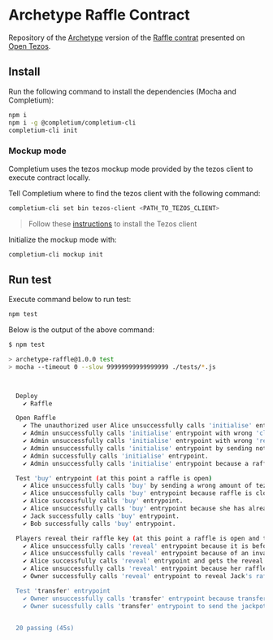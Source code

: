 # Archetype Raffle Contract

Repository of the [Archetype](https://archetype-lang.org/) version of the [Raffle contrat](https://opentezos.com/archetype/raffle-example/raffle-contract) presented on [Open Tezos](https://opentezos.com/).

## Install

Run the following command to install the dependencies (Mocha and Completium):

```bash
npm i
npm i -g @completium/completium-cli
completium-cli init
```

### Mockup mode

Completium uses the tezos mockup mode provided by the tezos client to execute contract locally.

Tell Completium where to find the tezos client with the following command:
```bash
completium-cli set bin tezos-client <PATH_TO_TEZOS_CLIENT>
```

> Follow these [instructions](https://assets.tqtezos.com/docs/setup/1-tezos-client/) to install the Tezos client

Initialize the mockup mode with:
```bash
completium-cli mockup init
```

## Run test

Execute command below to run test:

```bash
npm test
```

Below is the output of the above command:

```bash
$ npm test

> archetype-raffle@1.0.0 test
> mocha --timeout 0 --slow 99999999999999999 ./tests/*.js



  Deploy
    ✔ Raffle

  Open Raffle
    ✔ The unauthorized user Alice unsuccessfully calls 'initialise' entrypoint.
    ✔ Admin unsuccessfully calls 'initialise' entrypoint with wrong 'close_buy'.
    ✔ Admin unsuccessfully calls 'initialise' entrypoint with wrong 'reveal_fee'.
    ✔ Admin unsuccessfully calls 'initialise' entrypoint by sending not enough tez to the contract.
    ✔ Admin successfully calls 'initialise' entrypoint.
    ✔ Admin unsuccessfully calls 'initialise' entrypoint because a raffle is already initialised.

  Test 'buy' entrypoint (at this point a raffle is open)
    ✔ Alice unsuccessfully calls 'buy' by sending a wrong amount of tez.
    ✔ Alice unsuccessfully calls 'buy' entrypoint because raffle is closed.
    ✔ Alice successfully calls 'buy' entrypoint.
    ✔ Alice unsuccessfully calls 'buy' entrypoint because she has already bought one.
    ✔ Jack successfully calls 'buy' entrypoint.
    ✔ Bob successfully calls 'buy' entrypoint.

  Players reveal their raffle key (at this point a raffle is open and two players participated)
    ✔ Alice unsuccessfully calls 'reveal' entrypoint because it is before the 'close_date'.
    ✔ Alice unsuccessfully calls 'reveal' entrypoint because of an invalid chest key.
    ✔ Alice successfully calls 'reveal' entrypoint and gets the reveal fee.
    ✔ Alice unsuccessfully calls 'reveal' entrypoint because her raffle key is already revealed.
    ✔ Owner successfully calls 'reveal' entrypoint to reveal Jack's raffle key.

  Test 'transfer' entrypoint
    ✔ Owner unsuccessfully calls 'transfer' entrypoint because transfer is closed.
    ✔ Owner sucessfully calls 'transfer' entrypoint to send the jackpot to Jack.


  20 passing (45s)
```